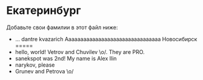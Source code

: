Екатеринбург
===
Добавьте свои фамилии в этот файл ниже: 
* ...
dantre
kvazarich
Aaaaaaaaaaaaaaaaaaaaaaaaaaaaaaaa
Новосибирск
=====
* hello, world! Vetrov and Chuvilev \o/. They are PRO.
* sanekspot was 2nd! My name is Alex Ilin
* narykov, please 
* Grunev and Petrova \o/
